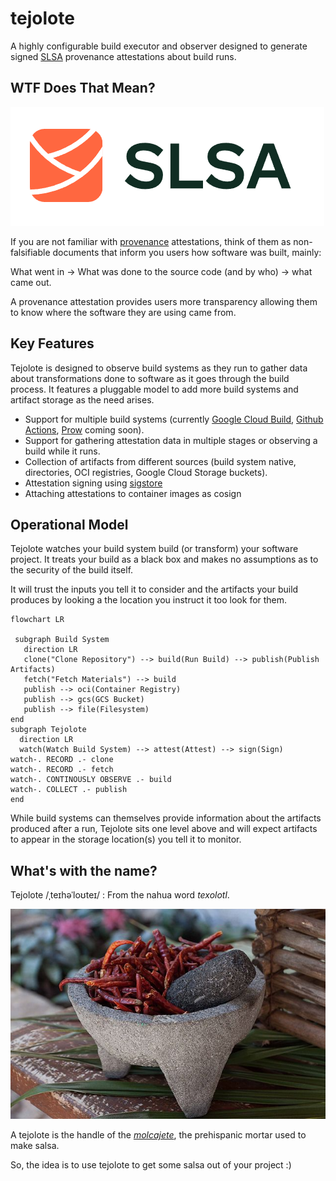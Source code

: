 # tejolote

A highly configurable build executor and observer designed to generate 
signed [SLSA](https://slsa.dev/) provenance attestations about build runs.

## WTF Does That Mean?

![SLSA Logo](docs/slsa-logo.png)

If you are not familiar with
[provenance](https://www.tiktok.com/@chainguard_dev/video/7133203786927050027) attestations, think of them as non-falsifiable documents that inform you
users how software was built, mainly:

What went in → What was done to the source code (and by who) → what came out.

A provenance attestation provides users more transparency allowing them
to know where the software they are using came from.

## Key Features

Tejolote is designed to observe build systems as they run to gather data
about transformations done to software as it goes through the build process.
It features a pluggable model to add more build systems and artifact
storage as the need arises.

* Support for multiple build systems (currently 
[Google Cloud Build](https://cloud.google.com/build), 
[Github Actions](https://github.com/features/actions), 
[Prow](https://github.com/kubernetes/test-infra/tree/master/prow) 
coming soon).
* Support for gathering attestation data in multiple stages or observing a build
while it runs.
* Collection of artifacts from different sources (build system native, 
directories, OCI registries, Google Cloud Storage buckets).
* Attestation signing using [sigstore](https://sigstore.dev)
* Attaching attestations to container images as cosign

## Operational Model

Tejolote watches your build system build (or transform) your software
project. It treats your build as a black box and makes no assumptions as
to the security of the build itself.

It will trust the inputs you tell it to consider and the artifacts your
build produces by looking a the location you instruct it too look for them. 

```mermaid
flowchart LR

 subgraph Build System
   direction LR
   clone("Clone Repository") --> build(Run Build) --> publish(Publish Artifacts)
   fetch("Fetch Materials") --> build
   publish --> oci(Container Registry)
   publish --> gcs(GCS Bucket)
   publish --> file(Filesystem)
end
subgraph Tejolote
  direction LR
  watch(Watch Build System) --> attest(Attest) --> sign(Sign)
watch-. RECORD .- clone
watch-. RECORD .- fetch
watch-. CONTINOUSLY OBSERVE .- build
watch-. COLLECT .- publish
end

```

While build systems can themselves provide information about the
artifacts produced after a run, Tejolote sits one level above and
will expect artifacts to appear in the storage location(s) you
tell it to monitor.

## What's with the name?

Tejolote /ˌteɪhəˈloʊteɪ/ : From the nahua word _texolotl_. 

![molcajete and tejolote](docs/molcajete.jpg)

A tejolote is the handle of the [_molcajete_](https://en.wikipedia.org/wiki/Molcajete), the prehispanic mortar used to make 
salsa.

So, the idea is to use tejolote to get some salsa out of your project :)
